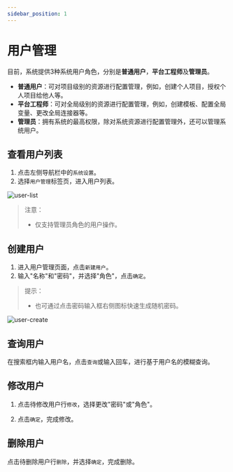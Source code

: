 ```yaml
---
sidebar_position: 1
---
```


# 用户管理

目前，系统提供3种系统用户角色，分别是**普通用户**，**平台工程师**及**管理员**。

- **普通用户**：可对项目级别的资源进行配置管理，例如，创建个人项目，授权个人项目给他人等。
- **平台工程师**：可对全局级别的资源进行配置管理，例如，创建模板、配置全局变量、更改全局连接器等。
- **管理员**：拥有系统的最高权限，除对系统资源进行配置管理外，还可以管理系统用户。

## 查看用户列表

1. 点击左侧导航栏中的`系统设置`。
2. 选择`用户管理`标签页，进入用户列表。

![user-list](/img/v0.3.0/settings/ss-user-list.png)

> 注意：
> - 仅支持管理员角色的用户操作。

## 创建用户

1. 进入用户管理页面，点击`新建用户`。
2. 输入"名称"和"密码"，并选择"角色"，点击`确定`。

> 提示：
> - 也可通过点击密码输入框右侧图标快速生成随机密码。

![user-create](/img/v0.3.0/settings/ss-user-create.png)

## 查询用户

在搜索框内输入用户名，点击`查询`或输入回车，进行基于用户名的模糊查询。

## 修改用户

1. 点击待修改用户行`修改`，选择更改"密码"或"角色"。

2. 点击`确定`，完成修改。

## 删除用户

点击待删除用户行`删除`，并选择`确定`，完成删除。
